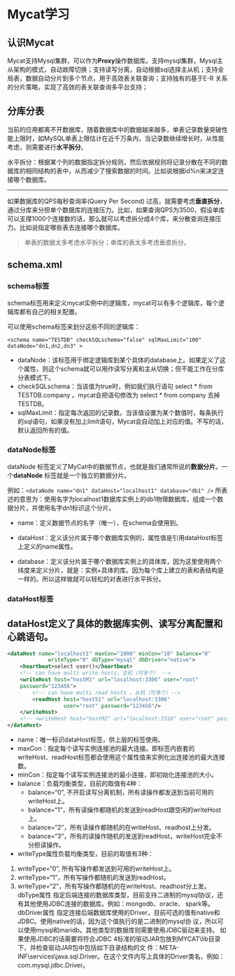 Mycat学习
===

认识Mycat
---

Mycat支持Mysql集群，可以作为**Proxy**操作数据库。支持mysql集群，Mysql主从架构的模式，自动故障切换；支持读写分离，自动根据sql选择主从机；支持全局表，数据自动分片到多个节点，用于高效表关联查询；支持独有的基于E-R 关系的分片策略，实现了高效的表关联查询多平台支持；



分库分表
---

当前的应用都离不开数据库，随着数据库中的数据越来越多，单表记录数量突破性能上限时，如MySQL单表上限估计在近千万条内，当记录数继续增长时，从性能考虑，则需要进行**水平拆分**。

水平拆分：根据某个列的数据指定拆分规则，然后依据规则将记录分散在不同的数据库的相同结构的表中，从而减少了搜索数据的时间。比如说根据id%n来决定连接哪个数据库。

***

如果数据库的QPS每秒查询率(Query Per Second) 过高，就需要考虑**垂直拆分**，通过分库来分担单个数据库的连接压力。比如，如果查询QPS为3500，假设单库可以支撑1000个连接数的话，那么就可以考虑拆分成4个库，来分散查询连接压力。比如说指定哪些表去连接哪个数据库。

> 单表的数据太多考虑水平拆分；单库的表太多考虑垂直拆分。



schema.xml
---

### schema标签

schema标签用来定义mycat实例中的逻辑库，mycat可以有多个逻辑库，每个逻辑库都有自己的相关配置。

可以使用schema标签来划分这些不同的逻辑库：

`<schema name="TESTDB" checkSQLschema="false" sqlMaxLimit="100" dataNode="dn1,dn2,dn3" >` 

- dataNode：该标签用于绑定逻辑库到某个具体的database上。如果定义了这个属性，则这个schema就可以用作读写分离和主从切换；但不能工作在分库分表模式下。
- checkSQLschema：当该值为true时，例如我们执行语句 select * from TESTDB.company 。mycat会把语句修改为 select * from company 去掉TESTDB。
- sqlMaxLimit：指定每次返回的记录数。当该值设置为某个数值时，每条执行的sql语句，如果没有加上limit语句，Mycat会自动加上对应的值。不写的话，默认返回所有的值。



### dataNode标签

dataNode 标签定义了MyCat中的数据节点，也就是我们通常所说的**数据分片**。一个**dataNode** 标签就是一个独立的数据分片。

例如：`<dataNode name="dn1" dataHost="localhost1" database="db1" />` 所表述的意思为：使用名字为localhost1数据库实例上的db1物理数据库，组成一个数据分片，并使用名字dn1标识这个分片。

- name：定义数据节点的名字（唯一），在schema会使用到。

- dataHost：定义该分片属于哪个数据库实例的，属性值是引用dataHost标签上定义的name属性。
- database：定义该分片属于哪个数据库实例上的具体库，因为这里使用两个纬度来定义分片，就是：实例+具体的库。因为每个库上建立的表和表结构是一样的。所以这样做就可以轻松的对表进行水平拆分。



### dataHost标签

dataHost定义了具体的数据库实例、读写分离配置和心跳语句。
---

```xml
<dataHost name="localhost1" maxCon="1000" minCon="10" balance="0"
		     writeType="0" dbType="mysql" dbDriver="native">
    <heartbeat>select user()</heartbeat>
    <!-- can have multi write hosts，主机（可多个） -->
    <writeHost host="hostM1" url="localhost:3306" user="root"
    password="123456">
        <!-- can have multi read hosts ，从机（可多个）-->
        <readHost host="hostS1" url="localhost:3306" 
                  user="root" password="123456"/>
    </writeHost>
    <!-- <writeHost host="hostM2" url="localhost:3316" user="root" password="123456"/> -->
</dataHost>
```

- name：唯一标识dataHost标签，供上层的标签使用。
- maxCon：指定每个读写实例连接池的最大连接。即标签内嵌套的writeHost、readHost标签都会使用这个属性值来实例化出连接池的最大连接数。
- minCon：指定每个读写实例连接池的最小连接，即初始化连接池的大小。
- balance：负载均衡类型，目前的取值有4种：
  - balance=“0”, 不开启读写分离机制，所有读操作都发送到当前可用的writeHost上。
  - balance=“1”，所有读操作都随机的发送到readHost跟空闲的writeHost上。
  - balance=“2”，所有读操作都随机的在writeHost、readhost上分发。
  - balance=“3”，所有的读操作随机的发送到readHost，writeHost完全不分担读操作。
- writeType属性负载均衡类型，目前的取值有3种：

1. writeType=“0”, 所有写操作都发送到可用的writeHost上。
2. writeType=“1”，所有写操作都随机的发送到readHost。
3. writeType=“2”，所有写操作都随机的在writeHost、readhost分上发。
  dbType属性
  指定后端连接的数据库类型，目前支持二进制的mysql协议，还有其他使用JDBC连接的数据库。例如：mongodb、oracle、
  spark等。
  dbDriver属性
  指定连接后端数据库使用的Driver，目前可选的值有native和JDBC。使用native的话，因为这个值执行的是二进制的mysql协
  议，所以可以使用mysql和maridb。其他类型的数据库则需要使用JDBC驱动来支持。
  如果使用JDBC的话需要将符合JDBC 4标准的驱动JAR包放到MYCAT\lib目录下，并检查驱动JAR包中包括如下目录结构的文
  件：META-INF\services\java.sql.Driver。在这个文件内写上具体的Driver类名，例如：com.mysql.jdbc.Driver。









